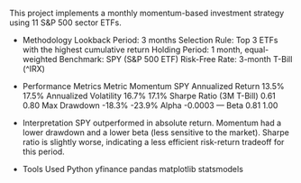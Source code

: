 This project implements a monthly momentum-based investment strategy using 11 S&P 500 sector ETFs.

- Methodology
Lookback Period: 3 months
Selection Rule: Top 3 ETFs with the highest cumulative return
Holding Period: 1 month, equal-weighted
Benchmark: SPY (S&P 500 ETF)
Risk-Free Rate: 3-month T-Bill (^IRX)

- Performance Metrics
Metric	Momentum	SPY
Annualized Return	13.5%	17.5%
Annualized Volatility	16.7%	17.1%
Sharpe Ratio (3M T-Bill)	0.61	0.80
Max Drawdown	-18.3%	-23.9%
Alpha	-0.0003	—
Beta	0.81	1.00

- Interpretation
SPY outperformed in absolute return.
Momentum had a lower drawdown and a lower beta (less sensitive to the market).
Sharpe ratio is slightly worse, indicating a less efficient risk-return tradeoff for this period.

- Tools Used
Python
yfinance
pandas
matplotlib
statsmodels
